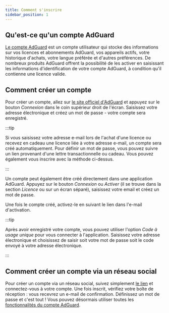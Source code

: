 ```yaml
---
title: Comment s'inscrire
sidebar_position: 1
---
```


## Qu'est-ce qu'un compte AdGuard

[Le compte AdGuard](https://my.adguard.com/) est un compte utilisateur qui stocke des informations sur vos licences et abonnements AdGuard, vos appareils actifs, votre historique d'achats, votre langue préférée et d'autres préférences. De nombreux produits AdGuard offrent la possibilité de les activer en saisissant les informations d'identification de votre compte AdGuard, à condition qu'il contienne une licence valide.

## Comment créer un compte

Pour créer un compte, allez sur [le site officiel d'AdGuard](https://adguard.com/welcome.html) et appuyez sur le bouton *Connexion* dans le coin supérieur droit de l'écran. Saisissez votre adresse électronique et créez un mot de passe - votre compte sera enregistré.

:::tip

Si vous saisissez votre adresse e-mail lors de l'achat d'une licence ou recevez en cadeau une licence liée à votre adresse e-mail, un compte sera créé automatiquement. Pour définir un mot de passe, vous pouvez suivre un lien provenant d'une lettre transactionnelle ou cadeau. Vous pouvez également vous inscrire avec la méthode ci-dessus.

:::

Un compte peut également être créé directement dans une application AdGuard. Appuyez sur le bouton *Connexion* ou *Activer* (il se trouve dans la section *Licence* ou sur un écran séparé), saisissez votre email et créez un mot de passe.

Une fois le compte créé, activez-le en suivant le lien dans l'e-mail d'activation.

:::tip

Après avoir enregistré votre compte, vous pouvez utiliser l'option *Code à usage unique* pour vous connecter à l'application. Saisissez votre adresse électronique et choisissez de saisir soit votre mot de passe soit le code envoyé à votre adresse électronique.

:::

## Comment créer un compte via un réseau social

Pour créer un compte via un réseau social, suivez simplement [le lien](https://auth.adguard.com/login.html) et connectez-vous à votre compte. Une fois inscrit, vérifiez votre boîte de réception : vous recevrez un e-mail de confirmation. Définissez un mot de passe et c'est tout ! Vous pouvez désormais utiliser toutes les [fonctionnalités du compte AdGuard](https://adguard.com/kb/general/account/features/).
